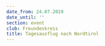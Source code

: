 ```yaml
---
date_from: 24.07.2019
date_until: ''
section: event
club: Freundeskreis
title: Tagesausflug nach Nordtirol
---
```



